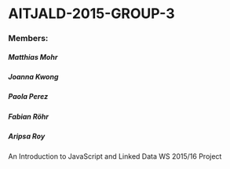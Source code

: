 # AITJALD-2015-GROUP-3

### Members:
##### Matthias Mohr
##### Joanna Kwong
##### Paola Perez
##### Fabian Röhr
##### Aripsa Roy
An Introduction to JavaScript and Linked Data WS 2015/16 Project
